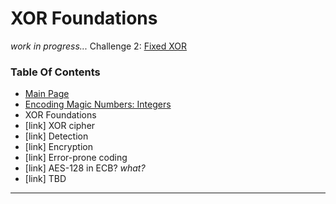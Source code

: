 # XOR Foundations
_work in progress..._
Challenge 2: [Fixed XOR](https://cryptopals.com/sets/1/challenges/2)

### Table Of Contents
* [Main Page](../README.md)
* [Encoding Magic Numbers: Integers](../problem1/README.md)
* XOR Foundations
* [link] XOR cipher
* [link] Detection
* [link] Encryption
* [link] Error-prone coding
* [link] AES-128 in ECB? *what?*
* [link] TBD
---